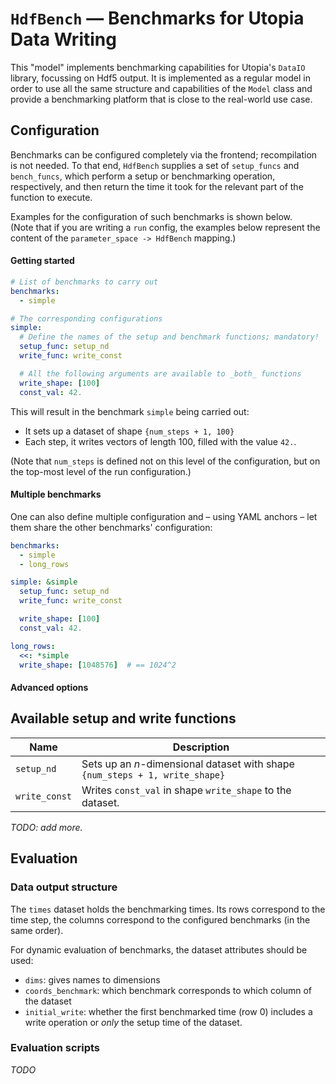 # `HdfBench` — Benchmarks for Utopia Data Writing

This "model" implements benchmarking capabilities for Utopia's `DataIO` library, focussing on Hdf5 output.
It is implemented as a regular model in order to use all the same structure and capabilities of the `Model` class and provide a benchmarking platform that is close to the real-world use case.

## Configuration
Benchmarks can be configured completely via the frontend; recompilation is not needed.
To that end, `HdfBench` supplies a set of `setup_funcs` and `bench_funcs`, which perform a setup or benchmarking operation, respectively, and then return the time it took for the relevant part of the function to execute.

Examples for the configuration of such benchmarks is shown below.  
(Note that if you are writing a `run` config, the examples below represent the content of the `parameter_space -> HdfBench` mapping.)

#### Getting started
```yaml
# List of benchmarks to carry out
benchmarks:
  - simple

# The corresponding configurations
simple:
  # Define the names of the setup and benchmark functions; mandatory!
  setup_func: setup_nd
  write_func: write_const

  # All the following arguments are available to _both_ functions
  write_shape: [100]
  const_val: 42.
```
This will result in the benchmark `simple` being carried out:
* It sets up a dataset of shape `{num_steps + 1, 100}`
* Each step, it writes vectors of length 100, filled with the value `42.`.

(Note that `num_steps` is defined not on this level of the configuration, but on the top-most level of the run configuration.)

#### Multiple benchmarks
One can also define multiple configuration and – using YAML anchors – let them share the other benchmarks' configuration:

```yaml
benchmarks:
  - simple
  - long_rows

simple: &simple
  setup_func: setup_nd
  write_func: write_const

  write_shape: [100]
  const_val: 42.

long_rows:
  <<: *simple
  write_shape: [1048576]  # == 1024^2
```

#### Advanced options


## Available setup and write functions

| Name | Description |
| ---- | ----------- |
| `setup_nd` | Sets up an $`n`$-dimensional dataset with shape `{num_steps + 1, write_shape}` |
| `write_const` | Writes `const_val` in shape `write_shape` to the dataset. |

_TODO: add more._

## Evaluation
### Data output structure
The `times` dataset holds the benchmarking times. Its rows correspond to the time step, the columns correspond to the configured benchmarks (in the same order).

For dynamic evaluation of benchmarks, the dataset attributes should be used:
* `dims`: gives names to dimensions
* `coords_benchmark`: which benchmark corresponds to which column of the dataset
* `initial_write`: whether the first benchmarked time (row 0) includes a write operation or _only_ the setup time of the dataset.

### Evaluation scripts
_TODO_

